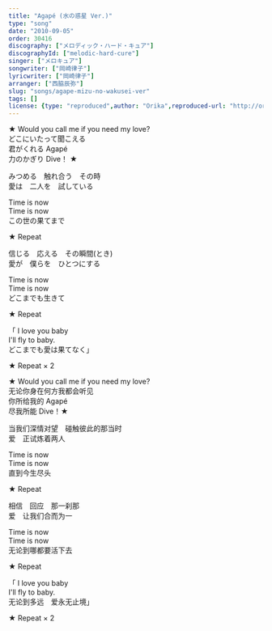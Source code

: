```yaml
---
title: "Agapé (水の惑星 Ver.)"
type: "song"
date: "2010-09-05"
order: 30416
discography: ["メロディック・ハード・キュア"]
discographyId: ["melodic-hard-cure"]
singer: ["メロキュア"]
songwriter: ["岡崎律子"]
lyricwriter: ["岡崎律子"]
arranger: ["西脇辰弥"]
slug: "songs/agape-mizu-no-wakusei-ver"
tags: []
license: {type: "reproduced",author: "Orika",reproduced-url: "http://orikamushi.myweb.hinet.net/",reproduced-website: "織歌蟲網站"}
---
```


★ Would you call me if you need my love?   
どこにいたって聞こえる   
君がくれる Agapé   
力のかぎり Dive！ ★   
  
みつめる　触れ合う　その時   
愛は　二人を　試している   
  
Time is now   
Time is now  
この世の果てまで   
  
★ Repeat   
  
信じる　応える　その瞬間(とき)   
愛が　僕らを　ひとつにする   
  
Time is now   
Time is now  
どこまでも生きて   
  
★ Repeat  
  
「 I love you baby   
I'll fly to baby.   
どこまでも愛は果てなく」   
  
★ Repeat × 2   
  
  <!-- 翻译 -->

★ Would you call me if you need my love?   
无论你身在何方我都会听见  
你所给我的 Agapé   
尽我所能 Dive！★   
  
当我们深情对望　碰触彼此的那当时  
爱　正试炼着两人  
  
Time is now   
Time is now  
直到今生尽头  
  
★ Repeat   
  
相信　回应　那一刹那  
爱　让我们合而为一  
  
Time is now   
Time is now   
无论到哪都要活下去  
  
★ Repeat  
  
「 I love you baby   
I'll fly to baby.   
无论到多远　爱永无止境」   
  
★ Repeat × 2
